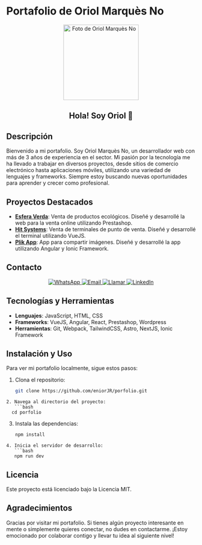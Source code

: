 # Portafolio de Oriol Marquès No

<p align="center">
  <img src="https://porfolio-wheat-two.vercel.app/oriol.png" alt="Foto de Oriol Marquès No" width="200px" height="200px">
</p>

<h2 align="center">Hola! Soy Oriol 👋</h2>

## Descripción

Bienvenido a mi portafolio. Soy Oriol Marquès No, un desarrollador web con más de 3 años de experiencia en el sector. Mi pasión por la tecnología me ha llevado a trabajar en diversos proyectos, desde sitios de comercio electrónico hasta aplicaciones móviles, utilizando una variedad de lenguajes y frameworks. Siempre estoy buscando nuevas oportunidades para aprender y crecer como profesional.

## Proyectos Destacados

- **[Esfera Verda](#)**: Venta de productos ecológicos. Diseñé y desarrollé la web para la venta online utilizando Prestashop.
- **[Hit Systems](#)**: Venta de terminales de punto de venta. Diseñé y desarrollé el terminal utilizando VueJS.
- **[Plik App](#)**: App para compartir imágenes. Diseñé y desarrollé la app utilizando Angular y Ionic Framework.

## Contacto

<p align="center">
  <a href="https://wa.me/34620574839" target="_blank">
    <img src="https://img.shields.io/badge/WhatsApp-25D366?style=for-the-badge&logo=whatsapp&logoColor=white" alt="WhatsApp">
  </a>
  <a href="mailto:marquesnooriok@.com" target="_blank">
    <img src="https://img.shields.io/badge/Email-D14836?style=for-the-badge&logo=gmail&logoColor=white" alt="Email">
  </a>
  <a href="tel:+34620574839" target="_blank">
    <img src="https://img.shields.io/badge/Call-0077B5?style=for-the-badge&logo=phone&logoColor=white" alt="Llamar">
  </a>
  <a href="https://www.linkedin.com/in/oriol-marquès-no-37ba19277/" target="_blank">
    <img src="https://img.shields.io/badge/LinkedIn-0077B5?style=for-the-badge&logo=linkedin&logoColor=white" alt="LinkedIn">
  </a>
</p>

## Tecnologías y Herramientas

- **Lenguajes**: JavaScript, HTML, CSS
- **Frameworks**: VueJS, Angular, React, Prestashop, Wordpress
- **Herramientas**: Git, Webpack, TailwindCSS, Astro, NextJS, Ionic Framework

## Instalación y Uso

Para ver mi portafolio localmente, sigue estos pasos:

1. Clona el repositorio:
   ```bash
   git clone https://github.com/eniorJR/porfolio.git
```
2. Navega al directorio del proyecto:
   ```bash
  cd porfolio
```
3. Instala las dependencias:
   ```bash
   npm install
```
4. Inicia el servidor de desarrollo:
   ```bash
   npm run dev

```

## Licencia
Este proyecto está licenciado bajo la Licencia MIT.

## Agradecimientos
Gracias por visitar mi portafolio. Si tienes algún proyecto interesante en mente o simplemente quieres conectar, no dudes en contactarme. ¡Estoy emocionado por colaborar contigo y llevar tu idea al siguiente nivel!